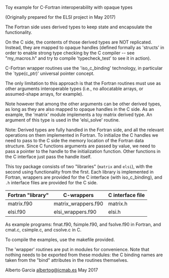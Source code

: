 Toy example for C-Fortran interoperability with opaque types

(Originally prepared for the ELSI project in May 2017)

The Fortran side uses derived types to keep state and encapsulate
the functionality.

On the C side, the contents of those derived types are NOT
replicated. Instead, they are mapped to opaque handles (defined
formally as 'structs' in order to enable strong type checking by the C
compiler -- see "my_macros.h" and try to compile 'typecheck_test' to
see it in action).

C-Fortran wrapper routines use the 'iso_c_binding' technology, in
particular the `type(c_ptr)' universal pointer concept.

The only limitation to this approach is that the Fortran routines must
use as other arguments interoperable types (i.e., no allocatable
arrays, or assumed-shape arrays, for example).

Note however that among the other arguments can be other derived
types, as long as they are also mapped to opaque handles in the C
side. As an example, the 'matrix' module implements a toy matrix
derived type. An argument of this type is used in the 'elsi_solve'
routine.

Note: Derived types are fully handled in the Fortran side, and all the
relevant operations on them implemented in Fortran. To initialize the
C handles we need to pass to the C side the memory location of the
Fortran data structure. Since C functions arguments are passed by
value, we need to pass a pointer to the handle to the initialization
function. Other functions in the C interface just pass the handle
itself.

This toy package consists of two "libraries" (`matrix` and `elsi`), with
the second using functionality from the first. Each library is implemented
in Fortran, wrappers are provided for the C interface (with iso_c_binding), and
`.h` interface files are provided for the C side.

| Fortran "library"  |  C-wrappers          |  C interface file |
| -----------------  |  ----------          |  ---------------- |
| matrix.f90         |  matrix_wrappers.f90 |  matrix.h         |
| elsi.f90           |  elsi_wrappers.f90   |  elsi.h           |

As example programs: fmat.f90, fsimple.f90, and fsolve.f90 in Fortran,
and cmat.c, csimple.c, and csolve.c in C.


To compile the examples, use the makefile provided.

The 'wrapper' routines are put in modules for convenience. Note that
nothing needs to be exported from these modules: the C binding names
are taken from the "bind" attributes in the routines themselves.

Alberto Garcia
albertog@icmab.es
May 2017


